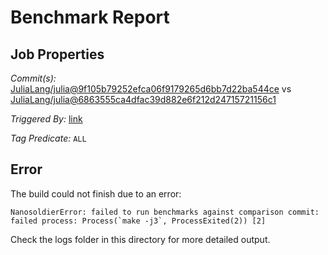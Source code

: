# Benchmark Report

## Job Properties

*Commit(s):* [JuliaLang/julia@9f105b79252efca06f9179265d6bb7d22ba544ce](https://github.com/JuliaLang/julia/commit/9f105b79252efca06f9179265d6bb7d22ba544ce) vs [JuliaLang/julia@6863555ca4dfac39d882e6f212d24715721156c1](https://github.com/JuliaLang/julia/commit/6863555ca4dfac39d882e6f212d24715721156c1)

*Triggered By:* [link](https://github.com/JuliaLang/julia/pull/27023#issuecomment-388568875)

*Tag Predicate:* `ALL`

## Error

The build could not finish due to an error:

```
NanosoldierError: failed to run benchmarks against comparison commit: failed process: Process(`make -j3`, ProcessExited(2)) [2]
```

Check the logs folder in this directory for more detailed output.

